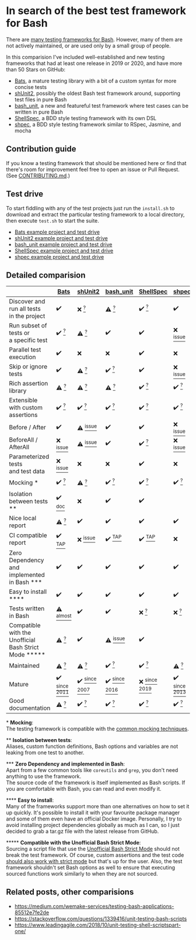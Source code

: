 # In search of the best test framework for Bash

There are [many testing frameworks for Bash](https://stackoverflow.com/questions/1339416/unit-testing-bash-scripts).
However, many of them are not actively maintained, or are used only by a small group of people.

In this comparision I've included well-established and new testing frameworks that had at least one release in
2019 or 2020, and have more than 50 Stars on GitHub:

- [Bats](https://github.com/bats-core/bats-core), a mature testing library with a bit of a custom syntax for more concise tests
- [shUnit2](https://github.com/kward/shunit2), possibly the oldest Bash test framework around, supporting test files in pure Bash
- [bash_unit](https://github.com/pgrange/bash_unit), a new and featureful test framework where test cases can be written in pure Bash
- [ShellSpec](https://github.com/shellspec/shellspec), a BDD style testing framework with its own DSL
- [shpec](https://github.com/rylnd/shpec), a BDD style testing framework similar to RSpec, Jasmine, and mocha


## Contribution guide

If you know a testing framework that should be mentioned here or find that there's room for improvement feel free to
open an issue or Pull Request. (See [CONTRIBUTING.md](https://github.com/dodie/testing-in-bash/blob/master/CONTRIBUTING.md).)


## Test drive

To start fiddling with any of the test projects just run the `install.sh` to download and extract the particular
testing framework to a local directory, then execute `test.sh` to start the suite.

- [Bats example project and test drive](example-bats)  
- [shUnit2 example project and test drive](example-shunit2)
- [bash_unit example project and test drive](example-bash_unit)
- [ShellSpec example project and test drive](example-shellspec)
- [shpec example project and test drive](example-shpec)


## Detailed comparision

|                                                               | [Bats](https://github.com/bats-core/bats-core)                                           | [shUnit2](https://github.com/kward/shunit2)                                                                                   | [bash_unit](https://github.com/pgrange/bash_unit)                         | [ShellSpec](https://github.com/shellspec/shellspec)                        | [shpec](https://github.com/rylnd/shpec)                             |
|---------------------------------------------------------------|------------------------------------------------------------------------------------------|-------------------------------------------------------------------------------------------------------------------------------|---------------------------------------------------------------------------|----------------------------------------------------------------------------|---------------------------------------------------------------------|
| Discover and run all tests<br/>in the project                 | ✔️                                                                                       | ❌ [<sup>?</sup>](example-shunit2#test-discovery)                                                                              | ⚠ [<sup>?</sup>](example-bash_unit#test-discovery)                        | ✔️ [<sup>?</sup>](example-shellspec#test-discovery)                        | ✔️                                                                  |
| Run subset of tests or<br/>a specific test                    | ✔️ [<sup>?</sup>](example-bats#test-discovery)                                           | ⚠ [<sup>?</sup>](example-shunit2#test-discovery)                                                                              | ✔️                                                                        | ✔️                                                                         |  ❌ [<sup>issue</sup>](https://github.com/rylnd/shpec/issues/31)                                                                   |
| Parallel test execution                                       | ✔️                                                                                       | ❌                                                                                                                             | ❌                                                                         | ✔️                                                                         |  ❌                                                                   |
| Skip or ignore tests                                          | ✔️                                                                                       | ⚠ [<sup>?</sup>](example-shunit2#skip-tests)                                                                                  | ✔️ [<sup>?</sup>](example-bash_unit#skip-tests)                           | ✔️                                                                         | ❌ [<sup>issue</sup>](https://github.com/rylnd/shpec/issues/57)                                                                    |
| Rich assertion library                                        | ⚠ [<sup>?</sup>](example-bats#assertions)                                                | ⚠ [<sup>?</sup>](example-shunit2#assertions)                                                                                  | ⚠ [<sup>?</sup>](example-bash_unit#assertions)                            | ✔️ [<sup>?</sup>](example-shellspec#assertions)                            | ✔️ [<sup>?</sup>](example-shpec#assertions)                         |
| Extensible with custom assertions                             | ✔️ [<sup>?</sup>](example-bats#custom-assertions)                                        | ✔️ [<sup>?</sup>](example-shunit2#custom-assertions)                                                                          | ✔️ [<sup>?</sup>](example-bash_unit#custom-assertions)                    | ✔️ [<sup>?</sup>](example-shellspec#custom-assertions)                     | ✔️ [<sup>?</sup>](example-shpec#custom-assertions)                  |
| Before / After                                                | ✔️                                                                                       | ⚠ [<sup>issue</sup>](https://github.com/kward/shunit2/issues/112)                                                             | ✔️                                                                        | ✔️                                                                         |  ❌ [<sup>issue</sup>](https://github.com/rylnd/shpec/issues/52)    |
| BeforeAll / AfterAll                                          | ❌ [<sup>issue</sup>](example-bats#test-discovery)                                        | ⚠ [<sup>issue</sup>](https://github.com/kward/shunit2/issues/112)                                                             | ✔️                                                                        | ✔️ [<sup>?</sup>](example-shellspec#test-format)                           | ❌ [<sup>issue</sup>](https://github.com/rylnd/shpec/issues/52)     |
| Parameterized tests<br/>and test data                         | ❌ [<sup>issue</sup>](https://github.com/sstephenson/bats/issues/136)                     | ❌                                                                                                                             | ❌                                                                         | ✔️                                                                         |  ❌                                                                   |
| Mocking \*                                                    | ✔️ [<sup>?</sup>](example-bats#mocking)                                                  | ⚠ [<sup>?</sup>](example-shunit2#mocking)                                                                                     | ✔️ [<sup>?</sup>](example-bash_unit#mocking)                              | ✔️ [<sup>?</sup>](example-shellspec#mocking)                               | ✔️ [<sup>?</sup>](example-shpec#mocking)                            |
| Isolation between tests \*\*                                  | ✔️ [<sup>doc</sup>](https://github.com/bats-core/bats-core/wiki/Bats-Evaluation-Process) | ❌                                                                                                                             | ✔️                                                                        | ✔️                                                                         |                                                                     |
| Nice local report                                             | ⚠ [<sup>?</sup>](example-bats#report)                                                    | ✔️                                                                                                                            | ✔️                                                                        | ✔️                                                                         | ✔️                                                                    |
| CI compatible report                                          | ✔️ [<sup>TAP</sup>](http://testanything.org/)                                            | ❌ [<sup>issue</sup>](https://github.com/kward/shunit2/issues/31)                                                              | ✔️ [<sup>TAP</sup>](http://testanything.org/)                             | ✔️ [<sup>TAP</sup>](http://testanything.org/)                              |  ❌                                                                   |
| Zero Dependency and<br/>implemented in Bash \*\*\*            | ✔️                                                                                       | ✔️                                                                                                                            | ✔️                                                                        | ✔️                                                                         | ✔️                                                                  |
| Easy to install \*\*\*\*                                      | ✔️                                                                                       | ✔️                                                                                                                            | ✔️                                                                        | ✔️                                                                         | ✔️                                                                  |
| Tests written in Bash                                         | ⚠ [<sup>almost</sup>](example-bats#test-format)                                          | ✔️                                                                                                                            | ✔️                                                                        | ❌ [<sup>?</sup>](example-shellspec#test-format)                            | ❌ [<sup>?</sup>](example-shpec#test-format)                         |
| Compatible with the <br/>Unofficial Bash Strict Mode \*\*\*\*\* | ⚠ [<sup>?</sup>](https://github.com/dodie/testing-in-bash/tree/master/example-bats#unit-testing-scripts-that-set-bash-options)                      | ✔️                                                                                                                            | ⚠ [<sup>issue</sup>](https://github.com/pgrange/bash_unit/issues/61)      | ✔️                                                                         |                                                                     |
| Maintained                                                    | ⚠ [<sup>?</sup>](example-bats#activity)                                                  | ⚠ [<sup>?</sup>](example-shunit2#activity)                                                                                    | ✔️ [<sup>?</sup>](example-bash_unit#activity)                             | ✔️ [<sup>?</sup>](example-shellspec#activity)                              | ⚠ [<sup>?</sup>](example-shpec#activity)                            |
| Mature                                                        | ✔️ [<sup>since 2011</sup>](https://github.com/bats-core/bats-core/releases)              | ✔️ [<sup>since 2007</sup>](https://github.com/kward/shunit2/commits/master?after=0f0a77b6b257f24d2b3ef1b28096fdd154a19f22+10) | ✔️ [<sup>since 2016</sup>](https://github.com/pgrange/bash_unit/releases) | ❌ [<sup>since 2019</sup>](https://github.com/shellspec/shellspec/releases) | ✔️ [<sup>since 2013</sup>](https://github.com/rylnd/shpec/releases) |
| Good documentation                                            | ⚠ [<sup>?</sup>](example-bats#documentation)                                             | ✔️ [<sup>?</sup>](example-shunit2#documentation)                                                                              | ✔️ [<sup>?</sup>](example-bash_unit#documentation)                        | ✔️ [<sup>?</sup>](example-shellspec#documentation)                         | ✔️ [<sup>?</sup>](example-shpec#documentation)                      |

\* **Mocking**:<br/>
The testing framework is compatible with the [common mocking techniques](https://github.com/dodie/testing-in-bash/tree/master/mocking).

\*\* **Isolation between tests**:<br/>
Aliases, custom function definitions, Bash options and variables are not leaking from one test
to another.

\*\*\* **Zero Dependency and implemented in Bash**:<br/>
Apart from a few common tools like `coreutils` and `grep`, you don't need anything to use the framework.<br/>
The source code of the framework is itself implemented as Bash scripts. If you are comfortable with Bash, you can read and even modify it.

\*\*\*\* **Easy to install**:<br/>
Many of the frameworks support more than one alternatives on how to set it up quickly. It's possible
to install it with your favourite package manager and some of them even have an official Docker image.
Personally, I try to avoid installing project dependencies globally as much as I can,
so I just decided to grab a tar.gz file with the latest release from GitHub.

\*\*\*\*\* **Compatible with the Unofficial Bash Strict Mode**:<br/>
Sourcing a script file that use the [Unofficial Bash Strict Mode](http://redsymbol.net/articles/unofficial-bash-strict-mode/) should
not break the test framework. Of course, custom assertions and the test code
[should also work with strict mode](https://github.com/dodie/testing-in-bash/tree/master/strictmode) but that's up for the user.
Also, the test framework shouldn't set Bash options as well to ensure that executing sourced functions work similarly to when they are not sourced.


## Related posts, other comparisions

- https://medium.com/wemake-services/testing-bash-applications-85512e7fe2de
- https://stackoverflow.com/questions/1339416/unit-testing-bash-scripts
- https://www.leadingagile.com/2018/10/unit-testing-shell-scriptspart-one/
